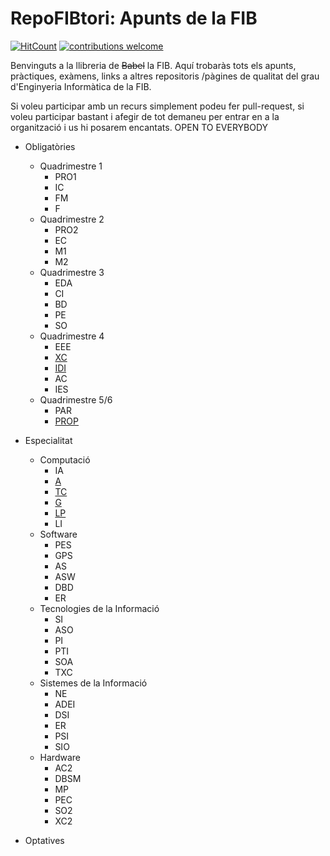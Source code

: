 # RepoFIBtori: Apunts de la FIB
[![HitCount](http://hits.dwyl.io/RepoFIBtori/RepoFIBtori.svg)](http://hits.dwyl.io/RepoFIBtori/RepoFIBtori) [![contributions welcome](https://img.shields.io/badge/contributions-welcome-brightgreen.svg?style=flat)](https://github.com/RepoFIBtori/RepoFIBtori)

Benvinguts a la llibreria de ~~Babel~~ la FIB.  Aquí trobaràs tots els apunts, pràctiques,  exàmens, links a altres repositoris /pàgines de qualitat del grau d'Enginyeria Informàtica de la FIB. 

Si voleu participar amb un recurs simplement podeu fer pull-request, si voleu participar bastant i afegir de tot demaneu per entrar en a la organització i us hi posarem encantats. OPEN TO EVERYBODY

- Obligatòries

  - Quadrimestre 1
    - PRO1
    - IC
    - FM
    - F
  - Quadrimestre 2
    - PRO2
    - EC
    - M1
    - M2
  - Quadrimestre 3
    - EDA
    - CI
    - BD
    - PE
    - SO
  - Quadrimestre 4
    - EEE
    - [XC](https://github.com/RepoFIBtori/RepoFIBtori/tree/master/Obligatories/Quadrimestre4/XC)
    - [IDI](https://github.com/RepoFIBtori/RepoFIBtori/tree/master/Obligatories/Quadrimestre4/IDI)
    - AC
    - IES
  - Quadrimestre 5/6
    - PAR
    - [PROP](https://github.com/RepoFIBtori/RepoFIBtori/tree/master/Obligatories/Quadrimestre5/PROP)

- Especialitat

  - Computació
    - IA
    - [A](https://github.com/RepoFIBtori/RepoFIBtori/tree/master/Computacio/A)
    - [TC](https://github.com/RepoFIBtori/RepoFIBtori/tree/master/Computacio/TC)
    - [G](https://github.com/RepoFIBtori/RepoFIBtori/tree/master/Computacio/G)
    - [LP](https://github.com/RepoFIBtori/RepoFIBtori/tree/master/Computacio/LP)
    - LI
  - Software
    - PES
    - GPS
    - AS
    - ASW
    - DBD
    - ER
  - Tecnologies de la Informació
    - SI
    - ASO
    - PI
    - PTI
    - SOA
    - TXC
  - Sistemes de la Informació
    - NE
    - ADEI
    - DSI
    - ER
    - PSI
    - SIO
  - Hardware
    - AC2
    - DBSM
    - MP
    - PEC
    - SO2
    - XC2

- Optatives
